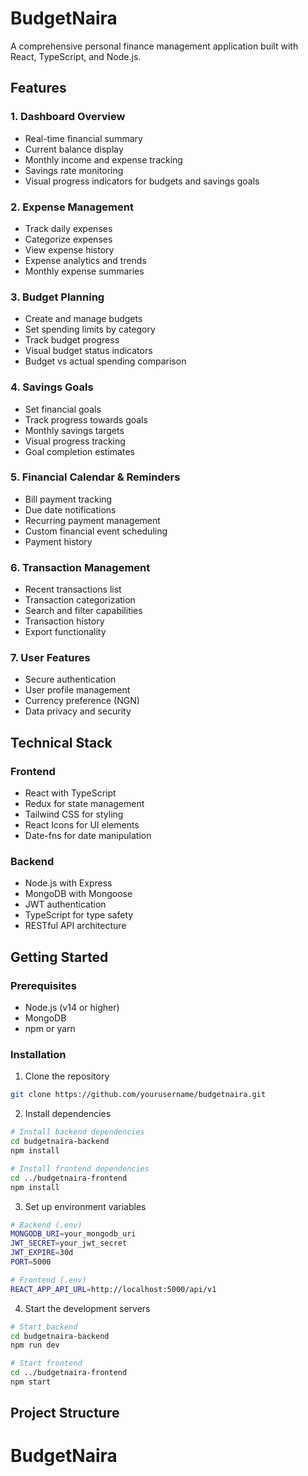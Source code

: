 # BudgetNaira

A comprehensive personal finance management application built with React, TypeScript, and Node.js.

## Features

### 1. Dashboard Overview
- Real-time financial summary
- Current balance display
- Monthly income and expense tracking
- Savings rate monitoring
- Visual progress indicators for budgets and savings goals

### 2. Expense Management
- Track daily expenses
- Categorize expenses
- View expense history
- Expense analytics and trends
- Monthly expense summaries

### 3. Budget Planning
- Create and manage budgets
- Set spending limits by category
- Track budget progress
- Visual budget status indicators
- Budget vs actual spending comparison

### 4. Savings Goals
- Set financial goals
- Track progress towards goals
- Monthly savings targets
- Visual progress tracking
- Goal completion estimates

### 5. Financial Calendar & Reminders
- Bill payment tracking
- Due date notifications
- Recurring payment management
- Custom financial event scheduling
- Payment history

### 6. Transaction Management
- Recent transactions list
- Transaction categorization
- Search and filter capabilities
- Transaction history
- Export functionality

### 7. User Features
- Secure authentication
- User profile management
- Currency preference (NGN)
- Data privacy and security

## Technical Stack

### Frontend
- React with TypeScript
- Redux for state management
- Tailwind CSS for styling
- React Icons for UI elements
- Date-fns for date manipulation

### Backend
- Node.js with Express
- MongoDB with Mongoose
- JWT authentication
- TypeScript for type safety
- RESTful API architecture

## Getting Started

### Prerequisites
- Node.js (v14 or higher)
- MongoDB
- npm or yarn

### Installation

1. Clone the repository
```bash
git clone https://github.com/yourusername/budgetnaira.git
```

2. Install dependencies
```bash
# Install backend dependencies
cd budgetnaira-backend
npm install

# Install frontend dependencies
cd ../budgetnaira-frontend
npm install
```

3. Set up environment variables
```bash
# Backend (.env)
MONGODB_URI=your_mongodb_uri
JWT_SECRET=your_jwt_secret
JWT_EXPIRE=30d
PORT=5000

# Frontend (.env)
REACT_APP_API_URL=http://localhost:5000/api/v1
```

4. Start the development servers
```bash
# Start backend
cd budgetnaira-backend
npm run dev

# Start frontend
cd ../budgetnaira-frontend
npm start
```

## Project Structure
# BudgetNaira
